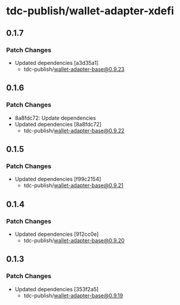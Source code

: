 # tdc-publish/wallet-adapter-xdefi

## 0.1.7

### Patch Changes

-   Updated dependencies [a3d35a1]
    -   tdc-publish/wallet-adapter-base@0.9.23

## 0.1.6

### Patch Changes

-   8a8fdc72: Update dependencies
-   Updated dependencies [8a8fdc72]
    -   tdc-publish/wallet-adapter-base@0.9.22

## 0.1.5

### Patch Changes

-   Updated dependencies [f99c2154]
    -   tdc-publish/wallet-adapter-base@0.9.21

## 0.1.4

### Patch Changes

-   Updated dependencies [912cc0e]
    -   tdc-publish/wallet-adapter-base@0.9.20

## 0.1.3

### Patch Changes

-   Updated dependencies [353f2a5]
    -   tdc-publish/wallet-adapter-base@0.9.19
